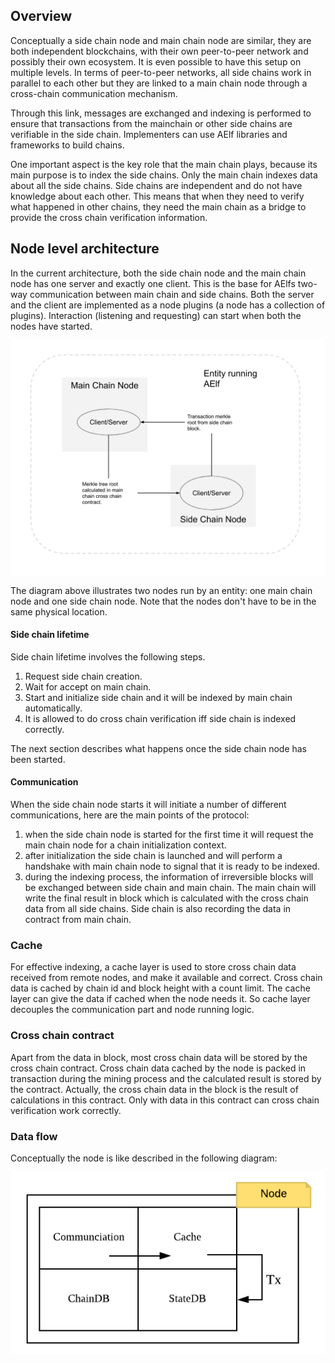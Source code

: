 ## Overview

Conceptually a side chain node and main chain node are similar, they are both independent blockchains, with their own peer-to-peer network and possibly their own ecosystem. It is even possible to have this setup on multiple levels. In terms of peer-to-peer networks, all side chains work in parallel to each other but they are linked to a main chain node through a cross-chain communication mechanism.

Through this link, messages are exchanged and indexing is performed to ensure that transactions from the mainchain or other side chains are verifiable in the side chain. Implementers can use AElf libraries and frameworks to build chains.

One important aspect is the key role that the main chain plays, because its main purpose is to index the side chains. Only the main chain indexes data about all the side chains. Side chains are independent and do not have knowledge about each other. This means that when they need to verify what happened in other chains, they need the main chain as a bridge to provide the cross chain verification information. 

## Node level architecture

In the current architecture, both the side chain node and the main chain node has one server and exactly one client. This is the base for AElfs two-way communication between main chain and side chains. Both the server and the client are implemented as a node plugins (a node has a collection of plugins). Interaction (listening and requesting) can start when both the nodes have started.

<p align="center">
    <img src="side-chain-nodes.png" width="900" align="center" />
</p>

The diagram above illustrates two nodes run by an entity: one main chain node and one side chain node. Note that the nodes don't have to be in the same physical location. 

#### Side chain lifetime

Side chain lifetime involves the following steps.
1. Request side chain creation.  
2. Wait for accept on main chain.  
3. Start and initialize side chain and it will be indexed by main chain automatically.  
4. It is allowed to do cross chain verification iff side chain is indexed correctly.  

The next section describes what happens once the side chain node has been started.

#### Communication

When the side chain node starts it will initiate a number of different communications, here are the main points of the protocol:
1. when the side chain node is started for the first time it will request the main chain node for a chain initialization context. 
2. after initialization the side chain is launched and will perform a handshake with main chain node to signal that it is ready to be indexed.
3. during the indexing process, the information of irreversible blocks will be exchanged between side chain and main chain. The main chain will write the final result in block which is calculated with the cross chain data from all side chains. Side chain is also recording the data in contract from main chain.

### Cache

For effective indexing, a cache layer is used to store cross chain data received from remote nodes, and make it available and correct. Cross chain data is cached by chain id and block height with a count limit. The cache layer can give the data if cached when the node needs it. So cache layer decouples the communication part and node running logic.

### Cross chain contract

Apart from the data in block, most cross chain data will be stored by the cross chain contract. Cross chain data cached by the node is packed in transaction during the mining process and the calculated result is stored by the contract. Actually, the cross chain data in the block is the result of calculations in this contract. Only with data in this contract can cross chain verification work correctly.

### Data flow
Conceptually the node is like described in the following diagram:

<p align="center">
    <img src="archi-node.png" width="600" align="center" />
</p>

